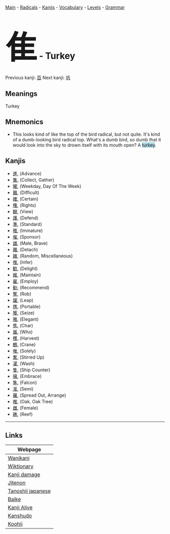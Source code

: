 <style> bigfont {font-size: 100px}</style>
[Main](../README.md) -
[Radicals](../radicals.md) -
[Kanjis](../kanjis.md) -
[Vocabulary](../vocabulary.md) -
[Levels](../levels.md) -
[Grammar](../grammar.md)
# <bigfont> 隹</bigfont> - Turkey 

Previous kanji: [百](百.md) Next kanji: [巩](巩.md) 

## Meanings
 Turkey
## Mnemonics
 * This looks kind of like the top of the bird radical, but not quite. It's kind of a dumb-looking bird radical top. What's a dumb bird, so dumb that it would look into the sky to drown itself with its mouth open? A <span style="background-color:#ADD8E6"> turkey</span>.


## Kanjis
 * [進](../kanjis/進.md), (Advance)
* [集](../kanjis/集.md), (Collect, Gather)
* [曜](../kanjis/曜.md), (Weekday, Day Of The Week)
* [難](../kanjis/難.md), (Difficult)
* [確](../kanjis/確.md), (Certain)
* [権](../kanjis/権.md), (Rights)
* [観](../kanjis/観.md), (View)
* [護](../kanjis/護.md), (Defend)
* [準](../kanjis/準.md), (Standard)
* [稚](../kanjis/稚.md), (Immature)
* [催](../kanjis/催.md), (Sponsor)
* [雄](../kanjis/雄.md), (Male, Brave)
* [離](../kanjis/離.md), (Detach)
* [雑](../kanjis/雑.md), (Random, Miscellaneous)
* [推](../kanjis/推.md), (Infer)
* [歓](../kanjis/歓.md), (Delight)
* [維](../kanjis/維.md), (Maintain)
* [雇](../kanjis/雇.md), (Employ)
* [勧](../kanjis/勧.md), (Recommend)
* [奪](../kanjis/奪.md), (Rob)
* [躍](../kanjis/躍.md), (Leap)
* [携](../kanjis/携.md), (Portable)
* [獲](../kanjis/獲.md), (Seize)
* [雅](../kanjis/雅.md), (Elegant)
* [焦](../kanjis/焦.md), (Char)
* [誰](../kanjis/誰.md), (Who)
* [穫](../kanjis/穫.md), (Harvest)
* [鶴](../kanjis/鶴.md), (Crane)
* [唯](../kanjis/唯.md), (Solely)
* [奮](../kanjis/奮.md), (Stirred Up)
* [濯](../kanjis/濯.md), (Wash)
* [隻](../kanjis/隻.md), (Ship Counter)
* [擁](../kanjis/擁.md), (Embrace)
* [隼](../kanjis/隼.md), (Falcon)
* [准](../kanjis/准.md), (Semi)
* [羅](../kanjis/羅.md), (Spread Out, Arrange)
* [椎](../kanjis/椎.md), (Oak, Oak Tree)
* [雌](../kanjis/雌.md), (Female)
* [礁](../kanjis/礁.md), (Reef)



---

## Links 

| Webpage |
| --- |
| [Wanikani          ](https://www.wanikani.com/kanji/隹) |
| [Wiktionary        ](https://en.wiktionary.org/wiki/隹) |
| [Kanji damage      ](http://www.kanjidamage.com/kanji/search?utf8=✓&q=隹) |
| [Jitenon           ](https://jitenon.com/kanji/隹) |
| [Tanoshii japanese ](https://www.tanoshiijapanese.com/dictionary/kanji.cfm?k=隹) |
| [Baike             ](https://baike.baidu.com/item/隹) |
| [Kanji Alive       ](https://app.kanjialive.com/隹) |
| [Kanshudo          ](https://www.kanshudo.com/searchmn?q=隹) |
| [Koohii            ](https://kanji.koohii.com/study/kanji/隹) |

